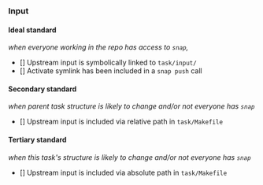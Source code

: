 ### Input

#### Ideal standard
_when everyone working in the repo has access to `snap`,_
- [] Upstream input is symbolically linked to `task/input/`
- [] Activate symlink has been included in a `snap push` call

#### Secondary standard
_when parent task structure is likely to change and/or not everyone has `snap`_
- [] Upstream input is included via relative path in `task/Makefile`

#### Tertiary standard
_when this task's structure is likely to change and/or not everyone has `snap`_
- [] Upstream input is included via absolute path in `task/Makefile`
